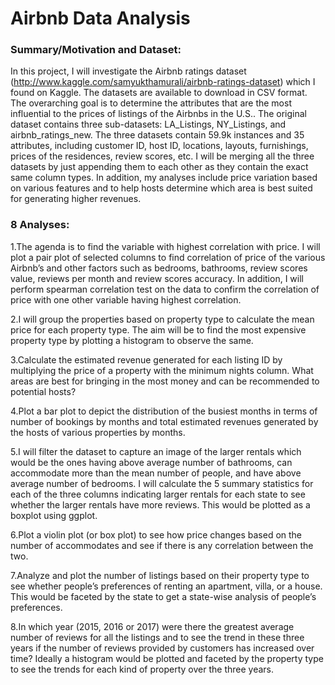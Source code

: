 # Airbnb Data Analysis

### Summary/Motivation and Dataset:

In this project, I will investigate the Airbnb ratings dataset (http://www.kaggle.com/samyukthamurali/airbnb-ratings-dataset) which I found on Kaggle. 
The datasets are available to download in CSV format. The overarching goal is to determine the attributes that are the most influential 
to the prices of listings of the Airbnbs in the U.S.. The original dataset contains three sub-datasets: LA_Listings, NY_Listings, and 
airbnb_ratings_new. The three datasets contain 59.9k instances and 35 attributes, including customer ID, host ID, locations, layouts, 
furnishings, prices of the residences, review scores, etc. I will be merging all the three datasets by just appending them to each other 
as they contain the exact same column types. In addition, my analyses include price variation based on various features and to help hosts 
determine which area is best suited for generating higher revenues.


### 8 Analyses:

1.The agenda is to find the variable with highest correlation with price. 
I will plot a pair plot of selected columns to find correlation of price of the various Airbnb’s and other factors such as bedrooms,
bathrooms, review scores value, reviews per month and review scores accuracy. In addition, I will perform spearman correlation test 
on the data to confirm the correlation of price with one other variable having highest correlation.

2.I will group the properties based on property type to calculate the mean price for each property type. The aim will be to find the 
most expensive property type by plotting a histogram to observe the same.

3.Calculate the estimated revenue generated for each listing ID by multiplying the price of a property with the minimum nights column. 
What areas are best for bringing in the most money and can be recommended to potential hosts?

4.Plot a bar plot to depict the distribution of the busiest months in terms of number of bookings by months and total estimated revenues 
generated by the hosts of various properties by months.

5.I will filter the dataset to capture an image of the larger rentals which would be the ones having above average number of bathrooms,
can accommodate more than the mean number of people, and have above average number of bedrooms. I will calculate the 5 summary statistics 
for each of the three columns indicating larger rentals for each state to see whether the larger rentals have more reviews. This would be 
plotted as a boxplot using ggplot.

6.Plot a violin plot (or box plot) to see how price changes based on the number of accommodates and see if there is any correlation between 
the two.

7.Analyze and plot the number of listings based on their property type to see whether people’s preferences of renting an apartment, 
villa, or a house. This would be faceted by the state to get a state-wise analysis of people’s preferences.

8.In which year (2015, 2016 or 2017) were there the greatest average number of reviews for all the listings and to see the trend in
these three years if the number of reviews provided by customers has increased over time? Ideally a histogram would be plotted and faceted
by the property type to see the trends for each kind of property over the three years.
